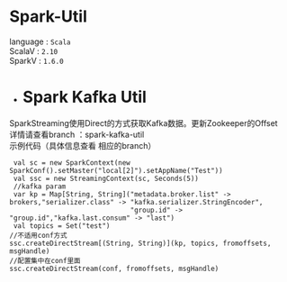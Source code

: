# Spark-Util 

language : `Scala` <br>
ScalaV   : `2.10` <br>
SparkV   : `1.6.0` <br>

* # Spark Kafka Util <br>
 SparkStreaming使用Direct的方式获取Kafka数据。更新Zookeeper的Offset <br>
  详情请查看branch ：spark-kafka-util <br>
  示例代码（具体信息查看 相应的branch）
```
 val sc = new SparkContext(new SparkConf().setMaster("local[2]").setAppName("Test"))
 val ssc = new StreamingContext(sc, Seconds(5))
 //kafka param
 var kp = Map[String, String]("metadata.broker.list" -> brokers,"serializer.class" -> "kafka.serializer.StringEncoder",
                              "group.id" -> "group.id","kafka.last.consum" -> "last")
 val topics = Set("test")
//不适用conf方式
ssc.createDirectStream[(String, String)](kp, topics, fromoffsets, msgHandle)
//配置集中在conf里面
ssc.createDirectStream(conf, fromoffsets, msgHandle)
```

